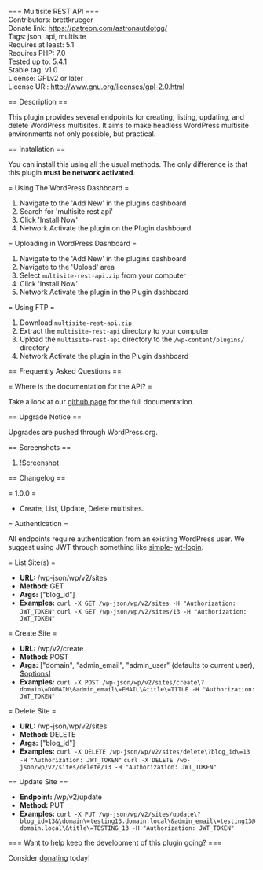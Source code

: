 === Multisite REST API ===  
Contributors: brettkrueger  
Donate link: https://patreon.com/astronautdotgg/  
Tags: json, api, multisite  
Requires at least: 5.1  
Requires PHP: 7.0  
Tested up to: 5.4.1  
Stable tag: v1.0   
License: GPLv2 or later  
License URI: http://www.gnu.org/licenses/gpl-2.0.html  
  
== Description ==  
  
This plugin provides several endpoints for creating, listing, updating, and delete WordPress multisites. It aims to make headless WordPress multisite environments not only possible, but practical.  
  
== Installation ==  
  
You can install this using all the usual methods. The only difference is that this plugin **must be network activated**.  
  
= Using The WordPress Dashboard =  
  
1. Navigate to the 'Add New' in the plugins dashboard
2. Search for 'multisite rest api'
3. Click 'Install Now'
4. Network Activate the plugin on the Plugin dashboard

= Uploading in WordPress Dashboard =

1. Navigate to the 'Add New' in the plugins dashboard
2. Navigate to the 'Upload' area
3. Select `multisite-rest-api.zip` from your computer
4. Click 'Install Now'
5. Network Activate the plugin in the Plugin dashboard

= Using FTP =

1. Download `multisite-rest-api.zip`
2. Extract the `multisite-rest-api` directory to your computer
3. Upload the `multisite-rest-api` directory to the `/wp-content/plugins/` directory
4. Network Activate the plugin in the Plugin dashboard


== Frequently Asked Questions ==

= Where is the documentation for the API? =

Take a look at our [github page](http://github.com/brettkrueger/multisite-rest-api/) for the full documentation.

== Upgrade Notice ==

Upgrades are pushed through WordPress.org.

== Screenshots ==

1. [!Screenshot](https://raw.githubusercontent.com/brettkrueger/multisite-rest-api/master/screenshot.png)

== Changelog ==

= 1.0.0 =
* Create, List, Update, Delete multisites.

= Authentication =

All endpoints require authentication from an existing WordPress user.
We suggest using JWT through something like [simple-jwt-login](https://wordpress.org/plugins/simple-jwt-login/).


= List Site(s) =
- **URL:** /wp-json/wp/v2/sites
- **Method:** GET
- **Args:** ["blog_id"]
- **Examples:**
`curl -X GET /wp-json/wp/v2/sites -H "Authorization: JWT_TOKEN"`
`curl -X GET /wp-json/wp/v2/sites/13 -H "Authorization: JWT_TOKEN"`

= Create Site =
- **URL:** /wp/v2/create
- **Method:** POST
- **Args:** ["domain", "admin_email", "admin_user" (defaults to current user), [$options](https://developer.wordpress.org/reference/functions/wpmu_create_blog/)]
- **Examples:**
`curl -X POST /wp-json/wp/v2/sites/create\?domain\=DOMAIN\&admin_email\=EMAIL\&title\=TITLE -H "Authorization: JWT_TOKEN"`

= Delete Site =
- **URL:** /wp-json/wp/v2/sites
- **Method:** DELETE
- **Args:** ["blog_id"]
- **Examples:**
`curl -X DELETE /wp-json/wp/v2/sites/delete\?blog_id\=13 -H "Authorization: JWT_TOKEN"`
`curl -X DELETE /wp-json/wp/v2/sites/delete/13 -H "Authorization: JWT_TOKEN"`

== Update Site ==
- **Endpoint:** /wp/v2/update
- **Method:** PUT
- **Examples:**
`curl -X PUT /wp-json/wp/v2/sites/update\?blog_id=13&\domain\=testing13.domain.local\&admin_email\=testing13@domain.local\&title\=TESTING_13 -H "Authorization: JWT_TOKEN"`

=== Want to help keep the development of this plugin going? ===

Consider [donating](https://patreon.com/astronautdotgg/) today!
